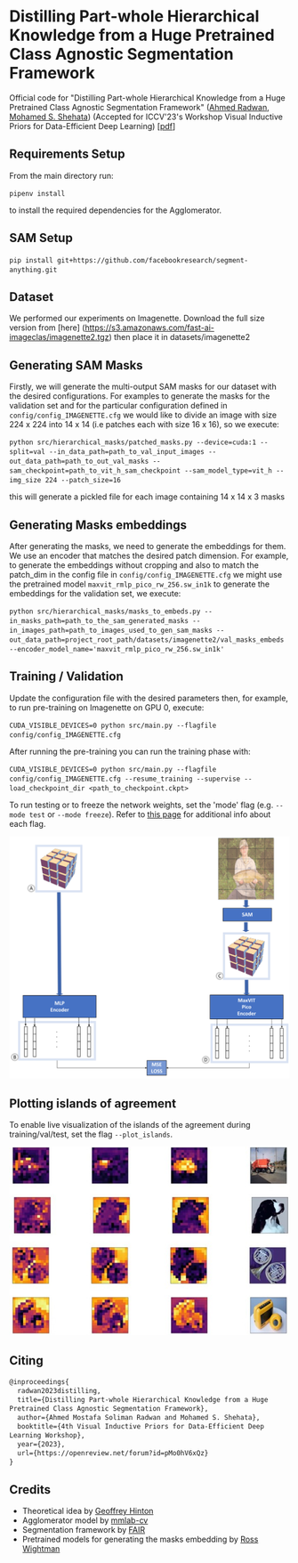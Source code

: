 # Distilling Part-whole Hierarchical Knowledge from a Huge Pretrained Class Agnostic Segmentation Framework
Official code for "Distilling Part-whole Hierarchical Knowledge from a Huge Pretrained Class Agnostic Segmentation Framework" ([Ahmed Radwan](https://scholar.google.com/citations?user=LCz8YhMAAAAJ&hl=en), [Mohamed S. Shehata](https://scholar.google.com/citations?hl=en&user=i9PpMVkAAAAJ)) (Accepted for ICCV'23's Workshop Visual Inductive Priors for Data-Efficient Deep Learning) \[[pdf](https://openreview.net/pdf?id=pMo0hV6xQz)\]

## Requirements Setup

From the main directory run:

``pipenv install``

to install the required dependencies for the Agglomerator.

## SAM Setup

``pip install git+https://github.com/facebookresearch/segment-anything.git``

## Dataset

We performed our experiments on Imagenette. Download the full size version from [here] (https://s3.amazonaws.com/fast-ai-imageclas/imagenette2.tgz)
then place it in datasets/imagenette2

## Generating SAM Masks

Firstly, we will generate the multi-output SAM masks for our dataset with the desired configurations.
For examples to generate the masks for the validation set and for the particular configuration defined in ``config/config_IMAGENETTE.cfg`` we would like to divide an image with size 224 x 224 into 14 x 14 (i.e patches each with size 16 x 16), so we execute:

``python src/hierarchical_masks/patched_masks.py --device=cuda:1 --split=val --in_data_path=path_to_val_input_images --out_data_path=path_to_out_val_masks --sam_checkpoint=path_to_vit_h_sam_checkpoint --sam_model_type=vit_h --img_size 224 --patch_size=16``

this will generate a pickled file for each image containing 14 x 14 x 3 masks

## Generating Masks embeddings

After generating the masks, we need to generate the embeddings for them. We use an encoder that matches the desired patch dimension. For example, to generate the embeddings without cropping and also to match the patch_dim in the config file in ``config/config_IMAGENETTE.cfg`` we might use the pretrained model ``maxvit_rmlp_pico_rw_256.sw_in1k`` to generate the embeddings for the validation set, we execute:

``python src/hierarchical_masks/masks_to_embeds.py --in_masks_path=path_to_the_sam_generated_masks --in_images_path=path_to_images_used_to_gen_sam_masks --out_data_path=project_root_path/datasets/imagenette2/val_masks_embeds --encoder_model_name='maxvit_rmlp_pico_rw_256.sw_in1k'``


## Training / Validation

Update the configuration file with the desired parameters then, for example, to run pre-training on Imagenette on GPU 0, execute:

``CUDA_VISIBLE_DEVICES=0 python src/main.py --flagfile config/config_IMAGENETTE.cfg``

After running the pre-training you can run the training phase with:

``CUDA_VISIBLE_DEVICES=0 python src/main.py --flagfile config/config_IMAGENETTE.cfg --resume_training --supervise --load_checkpoint_dir <path_to_checkpoint.ckpt>``

To run testing or to freeze the network weights, set the 'mode' flag (e.g. ``--mode test`` or ``--mode freeze``). 
Refer to [this page](src/flags_Agglomerator.py) for additional info about each flag.

![Training](img/SAM_pretrain.png)

## Plotting islands of agreement

To enable live visualization of the islands of the agreement during training/val/test, set the flag ``--plot_islands``.

![Islands](img/islands_viz.jpg)

## Citing

    @inproceedings{
      radwan2023distilling,
      title={Distilling Part-whole Hierarchical Knowledge from a Huge Pretrained Class Agnostic Segmentation Framework},
      author={Ahmed Mostafa Soliman Radwan and Mohamed S. Shehata},
      booktitle={4th Visual Inductive Priors for Data-Efficient Deep Learning Workshop},
      year={2023},
      url={https://openreview.net/forum?id=pMo0hV6xQz}
    }

## Credits

- Theoretical idea by [Geoffrey Hinton](https://arxiv.org/pdf/2102.12627.pdf)
- Agglomerator model by [mmlab-cv](https://github.com/mmlab-cv/Agglomerator)
- Segmentation framework by [FAIR](https://ai.meta.com/research/publications/segment-anything)
- Pretrained models for generating the masks embedding by [Ross Wightman](https://github.com/huggingface/pytorch-image-models)
